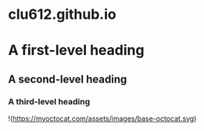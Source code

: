 # clu612.github.io
# A first-level heading
## A second-level heading
### A third-level heading

!(https://myoctocat.com/assets/images/base-octocat.svg)

